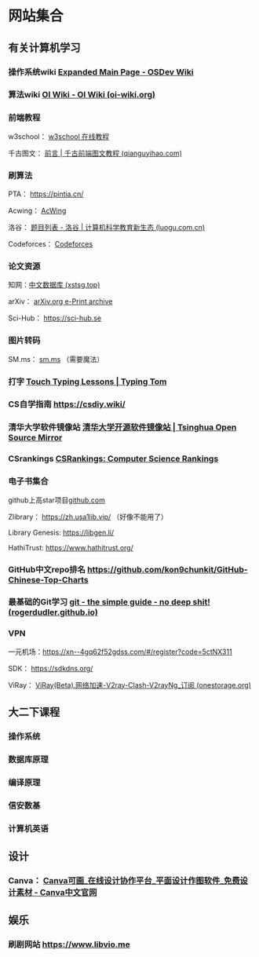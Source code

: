 # 网站集合

## 有关计算机学习

### 操作系统wiki [Expanded Main Page - OSDev Wiki](https://wiki.osdev.org/Main_Page)

### 算法wiki [OI Wiki - OI Wiki (oi-wiki.org)](https://oi-wiki.org/)

### 前端教程 

w3school： [w3school 在线教程](https://www.w3school.com.cn/)

千古图文： [前言 | 千古前端图文教程 (qianguyihao.com)](https://web.qianguyihao.com/#前言)

### 刷算法

PTA： https://pintia.cn/

Acwing： [AcWing](https://www.acwing.com/)

洛谷： [题目列表 - 洛谷 | 计算机科学教育新生态 (luogu.com.cn)](https://www.luogu.com.cn/problem/list?tag=&page=1&difficulty=1&orderBy=&order=)

Codeforces： [Codeforces](https://codeforces.com/)

### 论文资源

知网：[中文数据库 (xstsg.top)](http://wen.xstsg.top/e/action/ListInfo/?classid=61)

arXiv： [arXiv.org e-Print archive](https://arxiv.org/)

Sci-Hub： https://sci-hub.se

### 图片转码

SM.ms： [sm.ms](https://sm.ms/) （需要魔法）

### 打字  [Touch Typing Lessons | Typing Tom](https://www.typingtom.com/lessons)

### CS自学指南  https://csdiy.wiki/

### 清华大学软件镜像站  [清华大学开源软件镜像站 | Tsinghua Open Source Mirror](https://mirrors.tuna.tsinghua.edu.cn/)

### CSrankings [CSRankings: Computer Science Rankings](https://csrankings.org/#/fromyear/2012/toyear/2022/index?all&cn)

### 电子书集合  

github上高star项目[github.com](https://github.com/EbookFoundation/free-programming-books/blob/main/books/free-programming-books-zh.md)

Zlibrary： https://zh.usa1lib.vip/ （好像不能用了）

Library Genesis: https://libgen.li/

HathiTrust: https://www.hathitrust.org/

### GitHub中文repo排名  https://github.com/kon9chunkit/GitHub-Chinese-Top-Charts

### 最基础的Git学习 [git - the simple guide - no deep shit! (rogerdudler.github.io)](https://rogerdudler.github.io/git-guide/index.zh.html)

### VPN

一元机场：https://xn--4gq62f52gdss.com/#/register?code=5ctNX311

SDK： https://sdkdns.org/

ViRay： [ViRay(Beta).网络加速-V2ray-Clash-V2rayNg_订阅 (onestorage.org)](https://viray.onestorage.org/)



## 大二下课程

### 操作系统

### 数据库原理

### 编译原理

### 信安数基

### 计算机英语

## 设计

### Canva： [Canva可画_在线设计协作平台_平面设计作图软件_免费设计素材 - Canva中文官网](https://www.canva.cn/)

## 娱乐

### 刷剧网站 https://www.libvio.me

